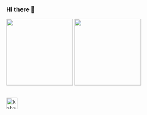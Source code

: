 ### Hi there 👋

<!--
**luca-bottero/luca-bottero** is a ✨ _special_ ✨ repository because its `README.md` (this file) appears on your GitHub profile.

Here are some ideas to get you started:

- 🔭 I’m currently working on Continual Learning
- 🌱 I’m currently learning CL theory and applications
- 📫 How to reach me: luca.bottero192@edu.unito.it
-->

<img height="180em" src="https://github-readme-stats-eight-theta.vercel.app/api?username=luca-bottero&show_icons=true&include_all_commits=true&count_private=true&theme=radical"/> 
<img height="180em" src="https://github-readme-stats-eight-theta.vercel.app/api/top-langs/?username=luca-bottero&layout=compact&langs_count=8&count_private=true&theme=radical"/>

\
<a href="https://www.linkedin.com/in/luca-bottero-physics/">
  <img align="left" alt="kahanikaar's LinkdeIn" width="30px" src="https://img.icons8.com/color/48/000000/linkedin-circled--v5.png"/>
</a>

